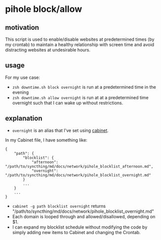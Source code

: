 # pihole block/allow

## motivation
This script is used to enable/disable websites at predetermined times (by my crontab) to
maintain a healthy relationship with screen time and avoid distracting websites at undesirable
hours.

## usage
For my use case:
- `zsh downtime.sh block overnight` is run at a predetermined time in the evening
- `zsh downtime.sh allow overnight` is run at at a predetermined time overnight such that I
can wake up without restrictions.

## explanation
- `overnight` is an alias that I've set using [cabinet](https://pypi.org/project/cabinet/).

In my Cabinet file, I have something like:
```
{
    "path": {
        "blocklist": {
            "afternoon": "/path/to/syncthing/md/docs/network/pihole_blocklist_afternoon.md",
            "overnight": "/path/to/syncthing/md/docs/network/pihole_blocklist_overnight.md"
        }
        ...
    }
    ...
}
```
- `cabinet -g path blocklist overnight` returns "/path/to/syncthing/md/docs/network/pihole_blocklist_overnight.md"
- Each domain is looped through and allowed/disallowed, depending on $1.
- I can expand my blocklist schedule without modifying the code by simply adding new items to Cabinet and changing the Crontab.